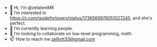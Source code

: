 - 👋 Hi, I’m @zelalemMK
- 👀 I’m interested in https://x.com/guideforlovers/status/1736569978051027245, and she's perfect. 
- 🌱 I’m currently learning people.
- 💞️ I’m looking to collaborate on low-level programming, math. 
- 📫 How to reach me zelliott33@gmail.com

<!---
zelalemMK/zelalemMK is a ✨ special ✨ repository because its `README.md` (this file) appears on your GitHub profile.
You can click the Preview link to take a look at your changes.
--->
